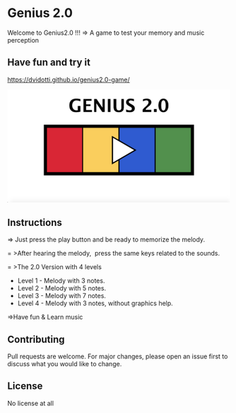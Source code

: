 # Genius 2.0

Welcome to Genius2.0 !!!
=> A game to test your memory and music perception


## Have fun and try it

https://dvidotti.github.io/genius2.0-game/

![Genius -Home](images/Home.png)


## Instructions

=> Just press the play button and be ready to memorize the melody.

= >After hearing the melody,  press the same keys related to the sounds.

= >The 2.0 Version with 4 levels
- Level 1 - Melody with 3 notes.
- Level 2 - Melody with 5 notes.
- Level 3 - Melody with 7 notes.
- Level 4 - Melody with 3 notes, without graphics help.

=>Have fun & Learn music

## Contributing
Pull requests are welcome. For major changes, please open an issue first to discuss what you would like to change.


## License
No license at all
